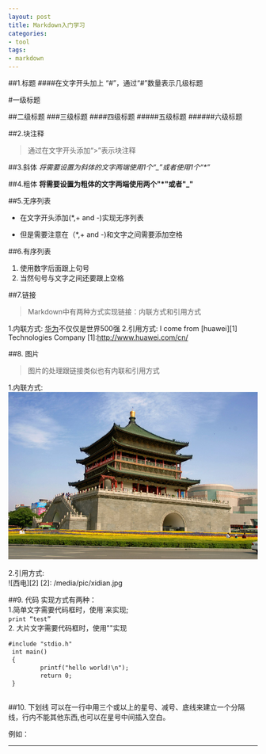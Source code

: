```yaml
---
layout: post
title: Markdown入门学习
categories:
- tool
tags:
- markdown
---
```

##1.标题
####在文字开头加上 “#”，通过“#”数量表示几级标题

#一级标题

##二级标题
###三级标题
####四级标题
#####五级标题
######六级标题




##2.块注释
>通过在文字开头添加“>”表示块注释

##3.斜体
*将需要设置为斜体的文字两端使用1个“_”*_或者使用1个“*”_

##4.粗体
**将需要设置为粗体的文字两端使用两个"*"或者"_"**

##5.无序列表
* 在文字开头添加(\*,+ and -)实现无序列表
+ 但是需要注意在（\*,+ and -)和文字之间需要添加空格

##6.有序列表
1. 使用数字后面跟上句号
2. 当然句号与文字之间还要跟上空格

##7.链接
> Markdown中有两种方式实现链接：内联方式和引用方式

1.内联方式: [华为](http://www.huawei.com/cn/)不仅仅是世界500强
2.引用方式: I come from [huawei][1] Technologies Company
[1]:http://www.huawei.com/cn/

##8. 图片
> 图片的处理跟链接类似也有内联和引用方式

1.内联方式:   
![钟楼](/media/pic/bell_tower.jpg '钟楼')

2.引用方式:   
![西电][2]
[2]: /media/pic/xidian.jpg

##9. 代码
实现方式有两种：  
1.简单文字需要代码框时，使用\`来实现;  
`print “test”`  
2. 大片文字需要代码框时，使用""实现  
<pre>
<code>#include "stdio.h"
 int main()  
 {  
         printf("hello world!\n");  
         return 0;  
 }
</code>
</pre>

##10. 下划线
可以在一行中用三个或以上的星号、减号、底线来建立一个分隔线，行内不能其他东西,也可以在星号中间插入空白。  

例如：
***
